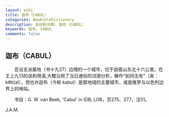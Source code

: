 ```yaml
---
layout: wiki
title: 迦布（CABUL）
categories: NewBibleDictionary
description: 圣经新词典: 迦布（CABUL）
keywords: 迦布, CABUL
comments: false
---
```


## 迦布（CABUL）

　　亚设支派属地（书十九27）边境的一个城市，位于迦密山东北十六公里。在王上九13的讽刺用语,大概沿用了当日通俗的词源分析，解作“如同无有”（来：k#b[al），但也许迦布（今称 kabul）是那地域的主要城市，或是推罗与以色列边界上的哨站。

　　书目：G. W. van Beek, 'Cabul' in IDB; LOB，页275、277，注51。

J.A.M.






